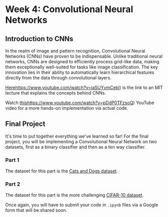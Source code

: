# Week 4: Convolutional Neural Networks

## Introduction to CNNs

In the realm of image and pattern recognition, Convolutional Neural Networks (CNNs) have proven to be indispensable. Unlike traditional neural networks, CNNs are designed to efficiently process grid-like data, making them exceptionally well-suited for tasks like image classification. The key innovation lies in their ability to automatically learn hierarchical features directly from the data through convolutional layers.

[Here](https://www.youtube.com/watch?v=iaSUYvmCekI)https://www.youtube.com/watch?v=iaSUYvmCekI) is the link to an MIT lecture that explains the concepts behind CNNs.

Watch [this](https://www.youtube.com/watch?v=pDdP0TFzsoQ)https://www.youtube.com/watch?v=pDdP0TFzsoQ) YouTube video for a more hands-on implementation via actual code.

## Final Project

It's time to put together everything we've learned so far! For the final project, you will be implementing a Convolutional Neural Network on two datasets, first as a binary classifier and then as a ten way classifier.

### Part 1
The dataset for this part is the [Cats and Dogs dataset](https://www.microsoft.com/en-us/download/details.aspx?id=54765).

### Part 2
The dataset for this part is the more challenging [CIFAR-10 dataset](https://www.cs.toronto.edu/~kriz/cifar.html).

Once again, you will have to submit your code in ```.ipynb``` files via a Google form that will be shared soon.
